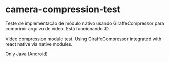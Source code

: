 # camera-compression-test
Teste de implementação de módulo nativo usando GiraffeCompressor para comprimir arquivo de vídeo. Está funcionando :D

Video compression module test. Using GiraffeCompressor integrated with react native via native modules.

Only Java (Android)
